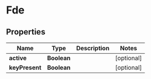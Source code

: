 # Fde

## Properties
Name | Type | Description | Notes
------------ | ------------- | ------------- | -------------
**active** | **Boolean** |  |  [optional]
**keyPresent** | **Boolean** |  |  [optional]

